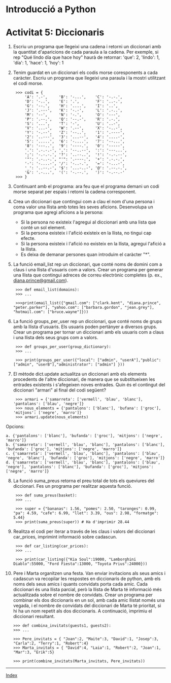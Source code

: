 # Introducció a Python
# Activitat 5: Diccionaris

1. Escriu un programa que llegeixi una cadena i retorni un diccionari amb la quantitat d'aparicions de cada paraula a la cadena. Per exemple, si rep "Qué lindo día que hace hoy" haurà de  retornar: 'que': 2, 'lindo': 1, 'día': 1, 'hace': 1, 'hoy': 1

2. Tenim guardat en un diccionari els codis morse coresponents a cada caràcter. Escriu un programa que llegeixi una paraula i la mostri utilitzant el codi morse.

		>>> codi = {
	    	'A': '.-',     'B': '-...',    'C': '-.-.',
	    	'D': '-..',    'E': '.',       'F': '..-.',
	    	'G': '--.',    'H': '....',    'I': '..',
	    	'J': '.---',   'K': '-.-',     'L': '.-..',
	    	'M': '--',     'N': '-.',      'O': '---',
	    	'P': '.--.',   'Q': '--.-',    'R': '.-.',
	    	'S': '...',    'T': '-',       'U': '..-',
	    	'V': '...-',   'W': '.--',     'X': '-..-',
	    	'Y': '-.--',   'Z': '--..',    '1': '.----',
	    	'2': '..---',  '3': '...--',   '4': '....-',
	    	'5': '.....',  '6': '-....',   '7': '--...',
	    	'8': '---..',  '9': '----.',   '0': '-----',
	    	'.': '.-.-.-', ',': '--..--',  ':': '---...',
	    	';': '-.-.-.', '?': '..--..',  '!': '-.-.--',
	    	'"': '.-..-.', "'": '.----.',  '+': '.-.-.',
	    	'-': '-....-', '/': '-..-.',   '=': '-...-',
	    	'_': '..--.-', '$': '...-..-', '@': '.--.-.',
	    	'&': '.-...',  '(': '-.--.',   ')': '-.--.-'
		>>>	}		


3. Continuant amb el programa: ara feu que el programa demani un codi morse separat per espais i retorni la cadena corresponent.

4. Crea un diccionari que contingui com a clau el nom d'una persona i coma valor una llista amb totes les seves aficions.  Desenvolupa un programa que agregi aficions a la persona:
    * Si la persona no existeix l'agregui al diccionari amb una lista que conté un sol element.
    * Si la persona existeix i l'afició existeix en la llista, no tingui cap efecte.
    * Si la persona existeix i l'afició no existeix en la llista, agregui l'afició a la llista.
	* Es deixa de demanar persones quan introduim el caràcter "*".

5. La funció email_list rep un diccionari, que conté noms de domini com a claus i una llista d'usuaris com a valors. Crear un programa per generar una llista que contingui adreces de correu electrònic completes (p. ex., diana.prince@gmail.com).

		>>> def email_list(domains):
		>>> ...

		>>>print(email_list({"gmail.com": ["clark.kent", "diana.prince", "peter.parker"], "yahoo.com": ["barbara.gordon", "jean.grey"], "hotmail.com": ["bruce.wayne"]}))


6. La funció groups_per_user rep un diccionari, que conté noms de grups amb la llista d'usuaris. Els usuaris poden pertànyer a diversos grups. Crear un programa per tornar un diccionari amb els usuaris com a claus i una llista dels seus grups com a valors.

		>>> def groups_per_user(group_dictionary):
		>>> ...

		>>> print(groups_per_user({"local": ["admin", "userA"],"public":  ["admin", "userB"],"administrator": ["admin"] }))


7. El mètode dict.update actualitza un diccionari amb els elements procedents de l'altre diccionari, de manera que se substitueixen les entrades existents i s'afegeixen noves entrades. Quin és el contingut del diccionari "armari" al final del codi següent?

		>>> armari = {'samarreta': ['vermell', 'blau', 'blanc'], 'pantalans': ['blau', 'negre']}
		>>> nous_elements = {'pantalons': ['blanc'], 'bufana': ['groc'], 'mitjons': ['negre', 'marro']}
		>>> armari.update(nous_elements)

Opcions:

	a. {'pantalons': ['blanc'], 'bufanda': ['groc'], 'mitjons': ['negre', 'marro']}
	b. {'samarreta': ['vermell', 'blau', 'blanc'], 'pantalons': ['blanc'], 'bufanda': ['groc'], 'mitjons': ['negre', 'marro']}
	c. {'samarreta': ['vermell', 'blau', 'blanc'], 'pantalons': ['blau', 'negre', 'blanc'], 'bufanda': ['groc'], 'mitjons': ['negre', 'marro']}
	d. {'samarreta': ['vermell', 'blau', 'blanc'], 'pantalons': ['blau', 'negre'], 'pantalons': ['blanc'], 'bufanda': ['groc'], 'mitjons': ['negre', 'marro']}

8. La funció suma_preus retorna el preu total de tots els queviures del diccionari. Fes un programa per realitzar aquesta funció.

		>>> def suma_preus(basket):
		>>> ...

		>>> super = {"bananas": 1.56, "pomes": 2.50, "taronges": 0.99, "pa": 4.59, "cafe": 6.99, "llet": 3.39, "ous": 2.98, "formatge": 5.44}
		>>> print(suma_preus(super)) # Ha d'imprimir 28.44


9. Realitza el codi per iterar a través de les claus i valors del diccionari car_prices, imprimint informació sobre cadascun.

		>>> def car_listing(car_prices):
		>>> ...
	
		>>> print(car_listing({"Kia Soul":19000, "Lamborghini Diablo":55000, "Ford Fiesta":13000, "Toyota Prius":24000}))

10. Pere i Marta organitzen una festa. Van enviar invitacions als seus amics i cadascun va recopilar les respostes en diccionaris de python, amb els noms dels seus amics i quants convidats porta cada amic. Cada diccionari és una llista parcial, però la llista de Marta té informació més actualitzada sobre el nombre de convidats. Crear un programa per combinar els dos diccionaris en un sol, amb cada amic llistat només una vegada, i el nombre de convidats del diccionari de Marta té prioritat, si hi ha un nom repetit als dos diccionaris. A continuació, imprimiu el diccionari resultant.

		>>> def combina_invitats(guests1, guests2):
		>>> ...

		>>> Pere_invitats = { "Joan":2, "Maite":3, "David":1, "Josep":3, "Carla":2, "Terry":1, "Robert":4}
		>>> Marta_invitats = { "David":4, "Laia":1, "Robert":2, "Joan":1, "Mar":3, "Erik":5}

		>>> print(combine_invitats(Marta_invitats, Pere_invitats))

***
[Index](../../../README.md)
